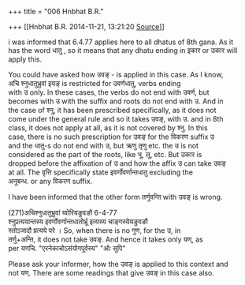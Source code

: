 +++
title = "006 Hnbhat B.R."

+++
[[Hnbhat B.R.	2014-11-21, 13:21:20 [Source](https://groups.google.com/g/samskrita/c/g2By69nomTE)]]



i was informed that 6.4.77 applies here to all dhatus of 8th gana. As it  
has the word धातु , so it means that any dhatu ending in इकार or उकार will  
apply this.  
  

You could have asked how उवङ् - is applied in this case. As I know,  
अचि श्नुधातुभ्रुवां इयङ् is restricted for उवर्णधातु, verbs ending  
with उ only. In these cases, the verbs do not end with उवर्ण, but  
becomes with उ with the suffix and roots do not end with उ. And in  
the case of श्नु, it has been prescribed specifically, as it does not  
come under the general rule and so it takes उवङ्, with उ. and in 8th  
class, it does not apply at all, as it is not covered by श्नु. In this  
case, there is no such prescription for उवङ् for the विकरण suffix उ  
and the धातु-s do not end with उ, but ऋणु तृणु etc. the उ is not  
considered as the part of the roots, like भू, लू, etc. But उकार is  
dropped before the affixation of उ and how the affix उ can take उवङ्  
at all. The वृत्ति specifically state इवर्णोवर्णान्तधातु excluding the  
अनुबन्ध. or any विकरण suffix.  
  
I have been informed that the other form तर्णुवन्ति with उवङ् is wrong.  
  
(271)अचिश्नुधातुभ्रुवां य्वोरियङुवङौ 6-4-77  
श्नुप्रत्ययान्तस्य इवर्णोवर्णान्तधातोर्भ्रू इत्यस्य चाङ्गस्येयङुवङौ  
स्तोऽजादौ प्रत्यये परे । So, when there is no गुण, for the उ, in  
तर्णु+अन्ति, it does not take उवङ्. And hence it takes only यण्, as  
per यणचि. "एरनेकाचोऽसंयोगपूर्वस्य" "ओः सुपि"  
  
Please ask your informer, how the उवङ् is applied to this context and  
not यण्. There are some readings that give उवङ् in this case also.  

